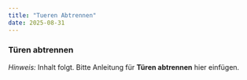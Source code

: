 ```yaml
---
title: "Tueren Abtrennen"
date: 2025-08-31
---
```


### Türen abtrennen

*Hinweis:* Inhalt folgt. Bitte Anleitung für **Türen abtrennen** hier einfügen.
